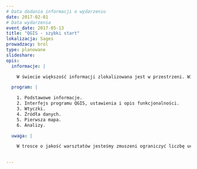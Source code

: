 ```yaml
---
# Data dodania informacji o wydarzeniu
date: 2017-02-01
# Data wydarzenia
event_date: 2017-05-13
title: "QGIS - szybki start"
lokalizacja: Sages
prowadzacy: brol
type: planowane
slideshare:
opis:
  informacje: |

    W świecie większość informacji zlokalizowana jest w przestrzeni. Wizualizacja danych na wykresie czy w tabeli arkusza kalkulacyjnego nie daje nam pełnej informacji o zjawisku. Dopiero analiza, a następnie wizualizacja danych w aspekcie przestrzennym daje pełną wiedzę. QGIS jest w pełni funkcjonalnym oprogramowaniem open source działającym w środowisku GIS. Dzięki wtyczkom możliwe jest poszerzenie jego funkcjonalności praktycznie w stopniu nieograniczonym. Jeśli jesteś pracownikiem korporacji, urzędu czy jakiejkolwiek firmy, która już wykorzystuje lub chce lepiej wykorzystywać informację przestrzenną, a nie wiesz jak to robić to szkolenie jest dla Ciebie. QGIS jest bardzo dobrym programem na rozpoczęcie przygody w środowisku GIS, który może stać się podstawowym narzędziem Twojej pracy w przyszłości. 

  program: |

    1. Podstawowe informacje.
    2. Interfejs programu QGIS, ustawienia i opis funkcjonalności.
    3. Wtyczki. 
    4. Źródła danych.
    5. Pierwsza mapa.
    6. Analizy.

  uwaga: |

    W trosce o jakość warsztatów jesteśmy zmuszeni ograniczyć liczbę uczestników. **Kwalifikacja odbywa się na podstawie odpowiedzi udzielonych w formularzu zgłoszeniowym oraz - w dalszym kroku - kolejności zgłoszeń.** Potwierdzenie udziału w warsztatach wraz z instrukcją przygotowania środowiska otrzymasz najpóźniej na 7 dni przed planowaną datą wydarzenia.
 

---
```

